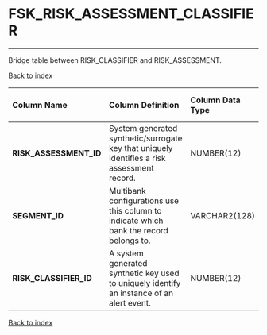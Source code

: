# FSK_RISK_ASSESSMENT_CLASSIFIER

---

Bridge table between RISK_CLASSIFIER and RISK_ASSESSMENT.

[Back to index](./index.md)

| Column Name            | Column Definition                                                                           | Column Data Type   | Column Null Option   | PK   | FK   |
|:-----------------------|:--------------------------------------------------------------------------------------------|:-------------------|:---------------------|:-----|:-----|
| **RISK_ASSESSMENT_ID** | System generated synthetic/surrogate key that uniquely identifies a risk assessment record. | NUMBER(12)         | Not Null             | No   | Yes  |
| **SEGMENT_ID**         | Multibank configurations use this column to indicate which bank the record belongs to.      | VARCHAR2(128)      | Not Null             | No   | Yes  |
| **RISK_CLASSIFIER_ID** | A system generated synthetic key used to uniquely identify an instance of an alert event.   | NUMBER(12)         | Not Null             | No   | Yes  |

[Back to index](./index.md)